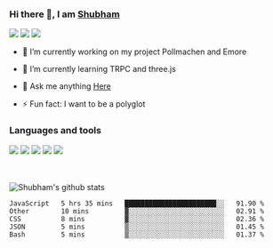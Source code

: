 ### Hi there 👋, I am <a href="https://shubhski.dev/" target="_blank">Shubham</a>

<a href="https://twitter.com/shubhski" target="_blank"><img src="https://img.icons8.com/color/48/000000/twitter.png"/></a>
<a href="https://www.linkedin.com/in/shubhski/" target="_blank"><img src="https://img.icons8.com/fluent/48/000000/linkedin.png"/></a>
<a href="mailto:shubham88ingh@gmail.com"><img src="https://img.icons8.com/ios/48/000000/important-mail.png"/></a>

- 🔭 I’m currently working on  my project Pollmachen and Emore
- 🌱 I’m currently learning TRPC and three.js 

- 💬 Ask me anything [Here](https://github.com/shubhsk88/shubhsk88/issues)
- ⚡ Fun fact: I want to be a polyglot 

### Languages and tools


<div>
<img src="https://img.icons8.com/plasticine/48/000000/react.png"/>
<img src="https://img.icons8.com/color/48/000000/graphql.png"/>
<img src="https://img.icons8.com/color/48/000000/javascript.png"/>
<img src="https://img.icons8.com/color/48/000000/mongodb.png"/>
<img src="https://img.icons8.com/color/48/000000/nodejs.png"/>
</div>
<br/>
<br/>


![Shubham's github stats](https://github-readme-stats.vercel.app/api?username=shubhsk88&count_private=true&theme=theme=radical)

<!--START_SECTION:waka-->
```text
JavaScript   5 hrs 35 mins   ███████████████████████░░   91.90 % 
Other        10 mins         ▓░░░░░░░░░░░░░░░░░░░░░░░░   02.91 % 
CSS          8 mins          ▓░░░░░░░░░░░░░░░░░░░░░░░░   02.36 % 
JSON         5 mins          ▒░░░░░░░░░░░░░░░░░░░░░░░░   01.45 % 
Bash         5 mins          ▒░░░░░░░░░░░░░░░░░░░░░░░░   01.37 % 
```
<!--END_SECTION:waka-->



